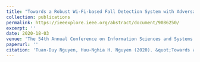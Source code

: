 ```yaml
---
title: "Towards a Robust Wi-Fi-based Fall Detection System with Adversarial Data Augmentation"
collection: publications
permalink: https://ieeexplore.ieee.org/abstract/document/9086250/
excerpt: ''
date: 2020-18-03
venue: 'The 54th Annual Conference on Information Sciences and Systems 2020'
paperurl: ''
citation: 'Tuan-Duy Nguyen, Huu-Nghia H. Nguyen (2020). &quot;Towards a Robust Wi-Fi-based Fall Detection System with Adversarial Data Augmentation&quot; <i>CISS 2020</i>. 1(1).'
---
```

<!-- This paper is about the number 1. The number 2 is left for future work. -->

<!-- [Download paper here](http://academicpages.github.io/files/paper1.pdf) -->

<!-- Recommended citation: Your Name, You. (2009). "Paper Title Number 1." <i>Journal 1</i>. 1(1). -->